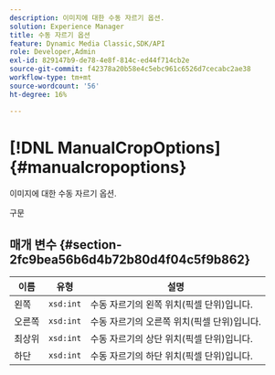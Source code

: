 ```yaml
---
description: 이미지에 대한 수동 자르기 옵션.
solution: Experience Manager
title: 수동 자르기 옵션
feature: Dynamic Media Classic,SDK/API
role: Developer,Admin
exl-id: 829147b9-de78-4e8f-814c-ed44f714cb2e
source-git-commit: f42378a20b58e4c5ebc961c6526d7cecabc2ae38
workflow-type: tm+mt
source-wordcount: '56'
ht-degree: 16%

---
```


# [!DNL ManualCropOptions]{#manualcropoptions}

이미지에 대한 수동 자르기 옵션.

구문

## 매개 변수 {#section-2fc9bea56b6d4b72b80d4f04c5f9b862}

| 이름 | 유형 | 설명 |
|---|---|---|
| 왼쪽 | `xsd:int` | 수동 자르기의 왼쪽 위치(픽셀 단위)입니다. |
| 오른쪽 | `xsd:int` | 수동 자르기의 오른쪽 위치(픽셀 단위)입니다. |
| 최상위 | `xsd:int` | 수동 자르기의 상단 위치(픽셀 단위)입니다. |
| 하단 | `xsd:int` | 수동 자르기의 하단 위치(픽셀 단위)입니다. |
